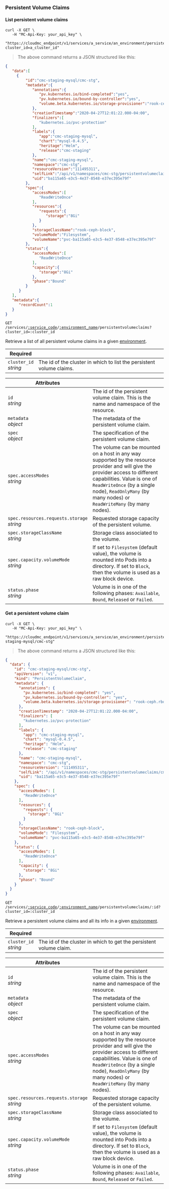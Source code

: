 ### Persistent Volume Claims

<!-------------------- LIST Persistent volume claims -------------------->

#### List persistent volume claims

```shell
curl -X GET \
   -H "MC-Api-Key: your_api_key" \
   "https://cloudmc_endpoint/v1/services/a_service/an_environment/persistentvolumeclaims?cluster_id=a_cluster_id"
```

> The above command returns a JSON structured like this:

```json
{
   "data":[
     {
         "id":"cmc-staging-mysql/cmc-stg",
         "metadata":{
            "annotations":{
               "pv.kubernetes.io/bind-completed":"yes",
               "pv.kubernetes.io/bound-by-controller":"yes",
               "volume.beta.kubernetes.io/storage-provisioner":"rook-ceph.rbd.csi.ceph.com"
            },
            "creationTimestamp":"2020-04-27T12:01:22.000-04:00",
            "finalizers":[
               "kubernetes.io/pvc-protection"
            ],
            "labels":{
               "app":"cmc-staging-mysql",
               "chart":"mysql-0.4.5",
               "heritage":"Helm",
               "release":"cmc-staging"
            },
            "name":"cmc-staging-mysql",
            "namespace":"cmc-stg",
            "resourceVersion":"111495311",
            "selfLink":"/api/v1/namespaces/cmc-stg/persistentvolumeclaims/cmc-staging-mysql",
            "uid":"ba115a65-e3c5-4e37-8548-e37ec395e79f"
         },
         "spec":{
            "accessModes":[
               "ReadWriteOnce"
            ],
            "resources":{
               "requests":{
                  "storage":"8Gi"
               }
            },
            "storageClassName":"rook-ceph-block",
            "volumeMode":"Filesystem",
            "volumeName":"pvc-ba115a65-e3c5-4e37-8548-e37ec395e79f"
         },
         "status":{
            "accessModes":[
               "ReadWriteOnce"
            ],
            "capacity":{
               "storage":"8Gi"
            },
            "phase":"Bound"
         }
      }
   ],
   "metadata":{
      "recordCount":1
   }
}
```

<code>GET /services/<a href="#administration-service-connections">:service_code</a>/<a href="#administration-environments">:environment_name</a>/persistentvolumeclaims?cluster_id=:cluster_id</code>

Retrieve a list of all persistent volume claims in a given [environment](#administration-environments).

| Required                   | &nbsp;                                                      |	
| -------------------------- | ----------------------------------------------------------- |	
| `cluster_id` <br/>_string_ | The id of the cluster in which to list the persistent volume claims. |	


| Attributes                            | &nbsp;                                                                                                                                      |
| ------------------------------------- | ------------------------------------------------------------------------------------------------------------------------------------------- |
| `id` <br/>_string_ | The id of the persistent volume claim. This is the name and namespace of the resource. |
| `metadata` <br/>_object_ | The metadata of the persistent volume claim.|
| `spec` <br/>_object_ | The specification of the persistent volume claim. |
| `spec.accessModes` <br/>_string_ | The volume can be mounted on a host in any way supported by the resource provider and will give the provider access to different capabilities. Value is one of `ReadWriteOnce` (by a single node), `ReadOnlyMany` (by many nodes) or `ReadWriteMany` (by many nodes). |
| `spec.resources.requests.storage` <br/>_string_ | Requested storage capacity of the persistent volume. |
| `spec.storageClassName` <br/>_string_ | Storage class associated to the volume. |
| `spec.capacity.volumeMode` <br/>_string_ | If set to `Filesystem` (default value), the volume is mounted into Pods into a directory. If set to `Block`, then the volume is used as a raw block device. |
| `status.phase` <br/>_string_ | Volume is in one of the following phases: `Available`, `Bound`, `Released` or `Failed`. |


<!-------------------- GET A persistent volume claim -------------------->

#### Get a persistent volume claim

```shell
curl -X GET \
   -H "MC-Api-Key: your_api_key" \
   "https://cloudmc_endpoint/v1/services/a_service/an_environment/persistentvolumeclaims/cmc-staging-mysql/cmc-stg"
```

> The above command returns a JSON structured like this:

```json
{
  "data": {
    "id": "cmc-staging-mysql/cmc-stg",
    "apiVersion": "v1",
    "kind": "PersistentVolumeClaim",
    "metadata": {
      "annotations": {
        "pv.kubernetes.io/bind-completed": "yes",
        "pv.kubernetes.io/bound-by-controller": "yes",
        "volume.beta.kubernetes.io/storage-provisioner": "rook-ceph.rbd.csi.ceph.com"
      },
      "creationTimestamp": "2020-04-27T12:01:22.000-04:00",
      "finalizers": [
        "kubernetes.io/pvc-protection"
      ],
      "labels": {
        "app": "cmc-staging-mysql",
        "chart": "mysql-0.4.5",
        "heritage": "Helm",
        "release": "cmc-staging"
      },
      "name": "cmc-staging-mysql",
      "namespace": "cmc-stg",
      "resourceVersion": "111495311",
      "selfLink": "/api/v1/namespaces/cmc-stg/persistentvolumeclaims/cmc-staging-mysql",
      "uid": "ba115a65-e3c5-4e37-8548-e37ec395e79f"
    },
    "spec": {
      "accessModes": [
        "ReadWriteOnce"
      ],
      "resources": {
        "requests": {
          "storage": "8Gi"
        }
      },
      "storageClassName": "rook-ceph-block",
      "volumeMode": "Filesystem",
      "volumeName": "pvc-ba115a65-e3c5-4e37-8548-e37ec395e79f"
    },
    "status": {
      "accessModes": [
        "ReadWriteOnce"
      ],
      "capacity": {
        "storage": "8Gi"
      },
      "phase": "Bound"
    }
  }
}
```

<code>GET /services/<a href="#administration-service-connections">:service_code</a>/<a href="#administration-environments">:environment_name</a>/persistentvolumeclaims/:id?cluster_id=:cluster_id</code>

Retrieve a persistent volume claims and all its info in a given [environment](#administration-environments).

		
| Required                   | &nbsp;                                                      |	
| -------------------------- | ----------------------------------------------------------- |	
| `cluster_id` <br/>_string_ | The id of the cluster in which to get the persistent volume claim. |

| Attributes                            | &nbsp;                                                                                                                                      |
| ------------------------------------- | ------------------------------------------------------------------------------------------------------------------------------------------- |
| `id` <br/>_string_ | The id of the persistent volume claim. This is the name and namespace of the resource. |
| `metadata` <br/>_object_ | The metadata of the persistent volume claim.|
| `spec` <br/>_object_ | The specification of the persistent volume claim. |
| `spec.accessModes` <br/>_string_ | The volume can be mounted on a host in any way supported by the resource provider and will give the provider access to different capabilities. Value is one of `ReadWriteOnce` (by a single node), `ReadOnlyMany` (by many nodes) or `ReadWriteMany` (by many nodes). |
| `spec.resources.requests.storage` <br/>_string_ | Requested storage capacity of the persistent volume. |
| `spec.storageClassName` <br/>_string_ | Storage class associated to the volume. |
| `spec.capacity.volumeMode` <br/>_string_ | If set to `Filesystem` (default value), the volume is mounted into Pods into a directory. If set to `Block`, then the volume is used as a raw block device. |
| `status.phase` <br/>_string_ | Volume is in one of the following phases: `Available`, `Bound`, `Released` or `Failed`. |

